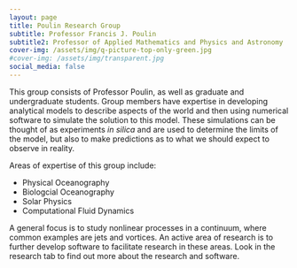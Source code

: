 ```yaml
---
layout: page
title: Poulin Research Group
subtitle: Professor Francis J. Poulin 
subtitle2: Professor of Applied Mathematics and Physics and Astronomy
cover-img: /assets/img/q-picture-top-only-green.jpg
#cover-img: /assets/img/transparent.jpg
social_media: false
---
```


This group consists of Professor Poulin, as well as graduate and undergraduate students. Group members have expertise in developing analytical models to describe aspects of the world and then using numerical software to simulate the solution to this model.  These simulations can be thought of as experiments _in silica_ and are used to determine the limits of the model, but also to make predictions as to what we should expect to observe in reality.  

Areas of expertise of this group include: 
* Physical Oceanography
* Biologcial Oceanography
* Solar Physics
* Computational Fluid Dynamics

A general focus is to study nonlinear processes in a continuum, where common examples are jets and vortices. An active area of research is to further develop software to facilitate research in these areas.  Look in the research tab to find out more about the research and software.
